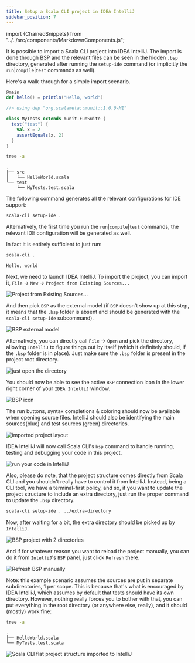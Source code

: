```yaml
---
title: Setup a Scala CLI project in IDEA IntelliJ
sidebar_position: 7
---
```


import {ChainedSnippets} from "../../src/components/MarkdownComponents.js";

It is possible to import a Scala CLI project into IDEA IntelliJ. The import is done
through [BSP](https://build-server-protocol.github.io/) and the relevant files can be seen in the hidden `.bsp`
directory, generated after running the `setup-ide` command (or implicitly the `run`|`compile`|`test` commands as well).

Here's a walk-through for a simple import scenario.

```scala title=src/HelloWorld.scala
@main
def hello() = println("Hello, world")
```

```scala title=test/MyTests.test.scala
//> using dep "org.scalameta::munit::1.0.0-M1"

class MyTests extends munit.FunSuite {
  test("test") {
    val x = 2
    assertEquals(x, 2)
  }
}
```

<ChainedSnippets>

```bash
tree -a
```

```text
.
├── src
│   └── HelloWorld.scala
└── test
    └── MyTests.test.scala
```

</ChainedSnippets>

The following command generates all the relevant configurations for IDE support:

```bash
scala-cli setup-ide .
```

Alternatively, the first time you run the `run`|`compile`|`test` commands, the relevant IDE configuration will be
generated as well.

In fact it is entirely sufficient to just run:

<ChainedSnippets>

```bash
scala-cli .
```

```text
Hello, world
```

</ChainedSnippets>

Next, we need to launch IDEA IntelliJ.
To import the project, you can import it, `File` -> `New` -> `Project from Existing Sources...`

![Project from Existing Sources...](/img/intellij_project_from_existing_sources.png)

And then pick `BSP` as the external model (if `BSP` doesn't show up at this step, it means that the `.bsp` folder is
absent and should be generated with the `scala-cli setup-ide` subcommand).

![BSP external model](/img/intellij_bsp_external_model.png)

Alternatively, you can directly call `File` -> `Open` and pick the directory, allowing `IntelliJ` to figure things out
by itself (which it definitely should, if the `.bsp` folder is in place). Just make sure the `.bsp` folder is present in
the project root directory.

![just open the directory](/img/intellij_open_dir.png)

You should now be able to see the active `BSP` connection icon in the lower right corner of your `IDEA IntelliJ` window.

![BSP icon](/img/intellij_bsp_icon.png)

The run buttons, syntax completions & coloring should now be available when opening source files.
IntelliJ should also be identifying the main sources(blue) and test sources (green) directories.

![imported project layout](/img/intellij_imported_project_layout.png)

IDEA IntelliJ will now call Scala CLI's `bsp` command to handle running, testing and debugging your code in this
project.

![run your code in IntelliJ](/img/intellij_run_code_with_bsp.png)

Also, please do note, that the project structure comes directly from Scala CLI and you shouldn't really have to control
it from IntelliJ. Instead, being a CLI tool, we have a terminal-first policy, and so, if you want to update the project
structure to include an extra directory, just run the proper command to update the `.bsp` directory.

```bash ignore
scala-cli setup-ide . ../extra-directory
```

Now, after waiting for a bit, the extra directory should be picked up by `IntelliJ`.

![BSP project with 2 directories](/img/intellij_project_layout_with_extra_dir.png)

And if for whatever reason you want to reload the project manually, you can do it from `IntelliJ`'s `BSP` panel, just
click `Refresh` there.

![Refresh BSP manually](/img/intellij_refresh_bsp.png)

Note: this example scenario assumes the sources are put in separate subdirectories, 1 per scope. This is because that's
what is encouraged by IDEA IntelliJ, which assumes by default that tests should have its own directory. However, nothing
really forces you to bother with that, you can put everything in the root directory (or anywhere else, really), and it
should (mostly) work fine:

<ChainedSnippets>

```bash
tree -a
```

```text
.
├── HelloWorld.scala
└── MyTests.test.scala
```

</ChainedSnippets>

![Scala CLI flat project structure imported to IntelliJ](/img/intellij_flat_sources_layout.png)

